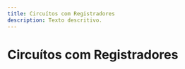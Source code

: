```yaml
---
title: Circuítos com Registradores
description: Texto descritivo.
---
```


# Circuítos com Registradores
